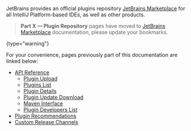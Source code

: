 [//]: # (title: Plugin Repository [moved])

<!-- Copyright 2000-2022 JetBrains s.r.o. and other contributors. Use of this source code is governed by the Apache 2.0 license that can be found in the LICENSE file. -->

JetBrains provides an official plugins repository [JetBrains Marketplace](https://plugins.jetbrains.com) for all IntelliJ Platform-based IDEs, as well as other products.

> **Part X — Plugin Repository** pages have moved to [JetBrains Marketplace](https://plugins.jetbrains.com/docs/marketplace/about-marketplace.html) documentation, please update your bookmarks.
>
{type="warning"}

For your convenience, pages previously part of this documentation are linked below:

* [API Reference](https://plugins.jetbrains.com/docs/marketplace/api-reference.html)
  * [Plugin Upload](https://plugins.jetbrains.com/docs/marketplace/plugin-upload.html)
  * [Plugins List](https://plugins.jetbrains.com/docs/marketplace/plugins-list.html)
  * [Plugin Details](https://plugins.jetbrains.com/docs/marketplace/plugin-details.html)
  * [Plugin Update Download](https://plugins.jetbrains.com/docs/marketplace/plugin-update-download.html)
  * [Maven Interface](https://plugins.jetbrains.com/docs/marketplace/maven-interface.html)
  * [Plugin Developers List](https://plugins.jetbrains.com/docs/marketplace/plugin-developers-list.html)
* [Plugin Recommendations](https://plugins.jetbrains.com/docs/marketplace/intellij-plugin-recommendations.html)
* [Custom Release Channels](https://plugins.jetbrains.com/docs/marketplace/custom-release-channels.html)
